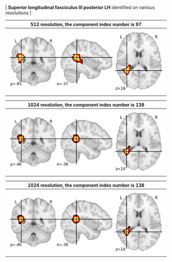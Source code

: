 


| **Superior longitudinal fasciculus III posterior LH** identified on various resolutions |

| 512 resolution, the component index number is 97|  
|:---:|  
| ![Component 512](../512/final/97.jpg "From component 512: Superior longitudinal fasciculus III posterior LH") |

| 1024 resolution, the component index number is 138|  
|:---:|  
| ![Component 1024](../1024/final/138.jpg "From component 1024: Superior longitudinal fasciculus III posterior LH") |

| 1024 resolution, the component index number is 138|  
|:---:|  
| ![Component 1024](../1024/final/138.jpg "From component 1024: Superior longitudinal fasciculus III posterior LH") |